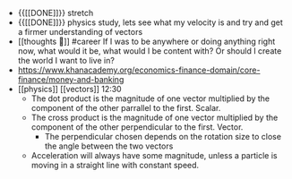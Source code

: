 - {{[[DONE]]}} stretch
- {{[[DONE]]}} physics study, lets see what my velocity is and try and get a firmer understanding of vectors
- [[thoughts 🤔]] #career If I was to be anywhere or doing anything right now, what would it be, what would I be content with? Or should I create the world I want to live in?
- https://www.khanacademy.org/economics-finance-domain/core-finance/money-and-banking
- [[physics]] [[vectors]] 12:30
    - The dot product is the magnitude of one vector multiplied by the component of the other parrallel to the first. Scalar.
    - The cross product is the magnitude of one vector multiplied by the component of the other perpendicular to the first. Vector.
        - The perpendicular chosen depends on the rotation size to close the angle between the two vectors
    - Acceleration will always have some magnitude, unless a particle is moving in a straight line with constant speed.
